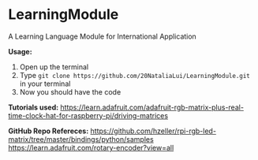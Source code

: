 # LearningModule
A Learning Language Module for International Application

**Usage:**
1. Open up the terminal 
2. Type `git clone https://github.com/20NataliaLui/LearningModule.git` in your terminal
3. Now you should have the code


**Tutorials used:**
https://learn.adafruit.com/adafruit-rgb-matrix-plus-real-time-clock-hat-for-raspberry-pi/driving-matrices

**GitHub Repo Refereces:**
https://github.com/hzeller/rpi-rgb-led-matrix/tree/master/bindings/python/samples
https://learn.adafruit.com/rotary-encoder?view=all
